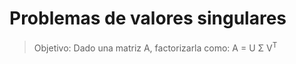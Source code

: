 # Problemas de valores singulares


> Objetivo: Dado una matriz A, factorizarla como:   A = U &Sigma; V<sup>T</sup> 
